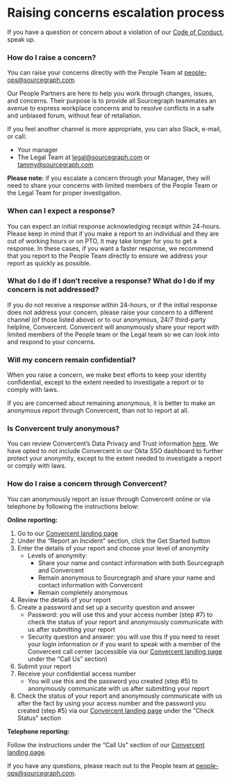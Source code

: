 # **Raising concerns escalation process**

If you have a question or concern about a violation of our [Code of Conduct](https://handbook.sourcegraph.com/company-info-and-process/communication/code_of_conduct/), speak up.

### **How do I raise a concern?**

You can raise your concerns directly with the People Team at [people-ops@sourcegraph.com](mailto:people-ops@sourcegraph.com).

Our People Partners are here to help you work through changes, issues, and concerns. Their purpose is to provide all Sourcegraph teammates an avenue to express workplace concerns and to resolve conflicts in a safe and unbiased forum, without fear of retaliation.

If you feel another channel is more appropriate, you can also Slack, e-mail, or call:

- Your manager
- The Legal Team at [legal@sourcegraph.com](mailto:legal@sourcegraph.com) or [tammy@sourcegraph.com](mailto:tammy@sourcegraph.com)

**Please note:** if you escalate a concern through your Manager, they will need to share your concerns with limited members of the People Team or the Legal Team for proper investigation.

### **When can I expect a response?**

You can expect an initial response acknowledging receipt within 24-hours. Please keep in mind that if you make a report to an individual and they are out of working hours or on PTO, it may take longer for you to get a response. In these cases, if you want a faster response, we recommend that you report to the People Team directly to ensure we address your report as quickly as possible.

### **What do I do if I don’t receive a response? What do I do if my concern is not addressed?**

If you do not receive a response within 24-hours, or if the initial response does not address your concern, please raise your concern to a different channel (of those listed above) or to our anonymous, 24/7 third-party helpline, Convercent. Convercent will anonymously share your report with limited members of the People team or the Legal team so we can look into and respond to your concerns.

### **Will my concern remain confidential?**

When you raise a concern, we make best efforts to keep your identity confidential, except to the extent needed to investigate a report or to comply with laws.

If you are concerned about remaining anonymous, it is better to make an anonymous report through Convercent, than not to report at all.

### **Is Convercent truly anonymous?**

You can review Convercent’s Data Privacy and Trust information [here](https://www.convercent.com/data-privacy-trust). We have opted to not include Convercent in our Okta SSO dashboard to further protect your anonymity, except to the extent needed to investigate a report or comply with laws.

### **How do I raise a concern through Convercent?**

You can anonymously report an issue through Convercent online or via telephone by following the instructions below:

**Online reporting:**

1. Go to our [Convercent landing page](https://app.convercent.com/en-US/LandingPage/384ff5dc-cf85-ec11-a988-000d3ab9f296)
2. Under the “Report an Incident” section, click the Get Started button
3. Enter the details of your report and choose your level of anonymity
   - Levels of anonymity:
     - Share your name and contact information with both Sourcegraph and Convercent
     - Remain anonymous to Sourcegraph and share your name and contact information with Convercent
     - Remain completely anonymous
4. Review the details of your report
5. Create a password and set up a security question and answer
   - Password: you will use this and your access number (step #7) to check the status of your report and anonymously communicate with us after submitting your report
   - Security question and answer: you will use this if you need to reset your login information or if you want to speak with a member of the Convercent call center (accessible via our [Convercent landing page](https://app.convercent.com/en-US/LandingPage/384ff5dc-cf85-ec11-a988-000d3ab9f296) under the “Call Us” section)
6. Submit your report
7. Receive your confidential access number
   - You will use this and the password you created (step #5) to anonymously communicate with us after submitting your report
8. Check the status of your report and anonymously communicate with us after the fact by using your access number and the password you created (step #5) via our [Convercent landing page](https://app.convercent.com/en-US/LandingPage/384ff5dc-cf85-ec11-a988-000d3ab9f296) under the "Check Status" section

**Telephone reporting:**

Follow the instructions under the “Call Us” section of our [Convercent landing page](https://app.convercent.com/en-US/LandingPage/384ff5dc-cf85-ec11-a988-000d3ab9f296).

If you have any questions, please reach out to the People team at [people-ops@sourcegraph.com](mailto:people-ops@sourcegraph.com).
